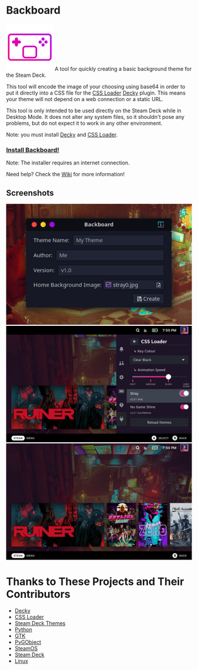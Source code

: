 # Backboard
![logo](logo/backboard_128x.png) A tool for quickly creating a basic background theme for the Steam Deck.

This tool will encode the image of your choosing using base64 in order to put it directly into a CSS file for the [CSS Loader](https://github.com/suchmememanyskill/SDH-CssLoader) [Decky](https://github.com/SteamDeckHomebrew/decky-loader) plugin. This means your theme will not depend on a web connection or a static URL.

This tool is only intended to be used directly on the Steam Deck while in Desktop Mode. It does not alter any system files, so it shouldn't pose any problems, but do not expect it to work in any other environment.

Note: you must install [Decky](https://github.com/SteamDeckHomebrew/decky-loader#installation) and [CSS Loader](https://github.com/suchmememanyskill/SDH-CssLoader#installation).

### [Install Backboard!](https://gitlab.com/nickgirga/steam-deck-backboard/-/raw/main/tools/install_backboard.desktop?inline=false)

Note: The installer requires an internet connection.

Need help? Check the [Wiki](https://gitlab.com/nickgirga/steam-deck-backboard/-/wikis/Home) for more information!

## Screenshots
<img src=".screenshots/desktop_mode.jpg" width="512">
<img src=".screenshots/theme_selection.jpg" width="800">
<img src=".screenshots/gaming_mode.jpg" width="800">

# Thanks to These Projects and Their Contributors
 - [Decky](https://github.com/SteamDeckHomebrew/decky-loader)
 - [CSS Loader](https://github.com/suchmememanyskill/SDH-CssLoader)
 - [Steam Deck Themes](https://github.com/suchmememanyskill/Steam-Deck-Themes)
 - [Python](https://www.python.org)
 - [GTK](https://www.gtk.org)
 - [PyGObject](https://gitlab.gnome.org/GNOME/pygobject)
 - [SteamOS](https://store.steampowered.com/steamos)
 - [Steam Deck](https://store.steampowered.com/steamdeck)
 - [Linux](https://github.com/torvalds/linux)
